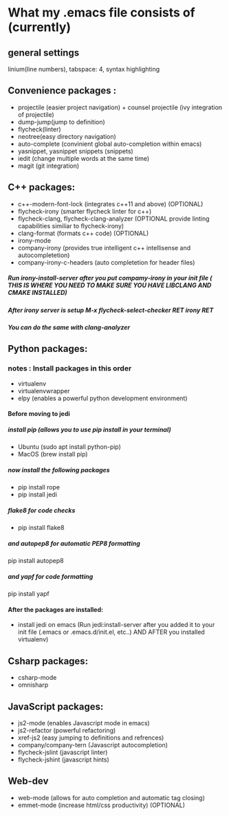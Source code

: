 # What my .emacs file consists of (currently)

## general settings 
linium(line numbers), tabspace: 4, syntax highlighting

## Convenience packages :
- projectile (easier project navigation) + counsel projectile (ivy integration of projectile)
- dump-jump(jump to definition) 
- flycheck(linter) 
- neotree(easy directory navigation)
- auto-complete (convinient global auto-completion within emacs)
- yasnippet, yasnippet snippets (snippets)
- iedit (change multiple words at the same time)
- magit (git integration)

## C++ packages: 
- c++-modern-font-lock (integrates c++11 and above) (OPTIONAL)
- flycheck-irony (smarter flycheck linter for c++)
- flycheck-clang, flycheck-clang-analyzer (OPTIONAL provide linting capabilities similiar to flycheck-irony)
- clang-format (formats c++ code) (OPTIONAL)
- irony-mode 
- company-irony (provides true intelligent c++ intellisense and autocompletetion)
- company-irony-c-headers (auto completetion for header files)
##### Run irony-install-server after you put compamy-irony in your init file ( THIS IS WHERE YOU NEED TO MAKE SURE YOU HAVE LIBCLANG AND CMAKE INSTALLED)
##### After irony server is setup M-x flycheck-select-checker RET irony RET
##### You can do the same with clang-analyzer 


## Python packages: 

### notes : Install packages in this order
- virtualenv
- virtualenvwrapper
- elpy (enables a powerful python development environment)
#### Before moving to jedi
##### install pip (allows you to use pip install in your terminal)
- Ubuntu (sudo apt install python-pip)
- MacOS (brew install pip)
##### now install the following packages
- pip install rope
- pip install jedi
##### flake8 for code checks
- pip install flake8
##### and autopep8 for automatic PEP8 formatting
pip install autopep8
##### and yapf for code formatting
pip install yapf

#### After the packages are installed:
- install jedi on emacs (Run jedi:install-server after you added it to your init file (.emacs or .emacs.d/init.el, etc..) AND AFTER you installed virtualenv)

## Csharp packages:
- csharp-mode
- omnisharp 

## JavaScript packages:
- js2-mode (enables Javascript mode in emacs)
- js2-refactor (powerful refactoring)
- xref-js2 (easy jumping to definitions and refrences)
- company/company-tern (Javascript autocompletion)
- flycheck-jslint (javascript linter)
- flycheck-jshint (javascript hints)

## Web-dev
- web-mode (allows for auto completion and automatic tag closing) 
- emmet-mode (increase html/css productivity) (OPTIONAL)
